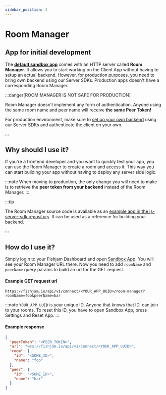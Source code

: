 ```yaml
---
sidebar_position: 4
---
```


# Room Manager

## App for initial development

The [**default sandbox app**](https://fishjam.io/app/sandbox) comes with an HTTP server called **Room Manager**.
It allows you to start working on the Client App without having to setup an actual backend.
However, for production purposes, you need to bring own backend using our Server SDKs. Production apps doesn't have a corresponding Room Manager.

:::danger[ROOM MANAGER IS NOT SAFE FOR PRODUCTION]

Room Manager doesn't implement any form of authentication.
Anyone using the same room name and peer name will receive **the same Peer Token!**

For production environment, make sure to [set up your own backend](/production/server.mdx) using our Server SDKs and authenticate the client on your own.

:::

## Why should I use it?

If you're a frontend developer and you want to quickly test your app, you can use the Room Manager to create a room and access it.
This way you can start building your app without having to deploy any server side logic.

:::note
When moving to production, the only change you will need to make is to retrieve the **peer token from your backend** instead of the Room Manager.
:::

:::tip

The Room Manager source code is available as an
[example app in the js-server-sdk repository](https://github.com/fishjam-cloud/js-server-sdk/tree/main/examples/room-manager).
It can be used as a reference for building your backend.

:::

## How do I use it?

Simply login to your Fishjam Dashboard and open [Sandbox App](https://fishjam.io/app/sandbox). You will see your Room Manager URL there.
Now you need to add `roomName` and `peerName` query params to build an url for the GET request.

#### Example GET request url

```
https://fishjam.io/api/v1/connect/<YOUR_APP_UUID>/room-manager?roomName=foo&peerName=bar
```

:::note
`YOUR_APP_UUID` is your unique ID. Anyone that knows that ID, can join to your rooms. To reset this ID, you have to open Sandbox App, press Settings and Reset App.
:::

#### Example response

```json
{
  "peerToken": "<PEER_TOKEN>",
  "url": "wss://fishjam.io/api/v1/connect/<YOUR_APP_UUID>",
  "room": {
    "id": "<SOME_ID>",
    "name": "foo"
  },
  "peer": {
    "id": "<SOME_ID>",
    "name": "bar"
  }
}
```
